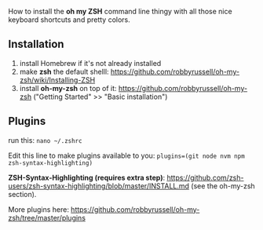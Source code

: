 How to install the **oh my ZSH** command line thingy with all those nice keyboard shortcuts and pretty colors.

## Installation
1. install Homebrew if it's not already installed
2. make **zsh** the default shelll: https://github.com/robbyrussell/oh-my-zsh/wiki/Installing-ZSH
3. install **oh-my-zsh** on top of it: https://github.com/robbyrussell/oh-my-zsh ("Getting Started" >> "Basic installation")

## Plugins
run this: `nano ~/.zshrc`

Edit this line to make plugins available to you:
`plugins=(git node nvm npm zsh-syntax-highlighting)`

**ZSH-Syntax-Highlighting (requires extra step)**: https://github.com/zsh-users/zsh-syntax-highlighting/blob/master/INSTALL.md (see the oh-my-zsh section).

More plugins here: https://github.com/robbyrussell/oh-my-zsh/tree/master/plugins

